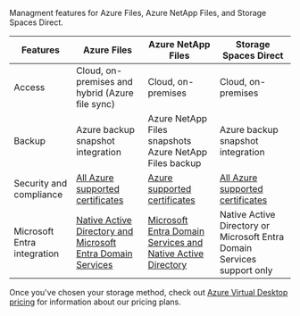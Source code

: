 Managment features for Azure Files, Azure NetApp Files, and Storage Spaces Direct.

| **Features**                | **Azure Files**                                                                                                                                        | **Azure NetApp Files**                                                                                                                                                             | **Storage Spaces Direct**                                                                                |
| --------------------------- | ------------------------------------------------------------------------------------------------------------------------------------------------------ | ---------------------------------------------------------------------------------------------------------------------------------------------------------------------------------- | -------------------------------------------------------------------------------------------------------- |
| Access                      | Cloud, on-premises and hybrid (Azure file sync)                                                                                                        | Cloud, on-premises                                                                                                                                                                 | Cloud, on-premises                                                                                       |
| Backup                      | Azure backup snapshot integration                                                                                                                      | Azure NetApp Files snapshots<br>Azure NetApp Files backup                                                                                                                          | Azure backup snapshot integration                                                                        |
| Security and compliance     | [All Azure supported certificates](https://www.microsoft.com/trustcenter/compliance/complianceofferings)                                               | [Azure supported certificates](https://www.microsoft.com/trustcenter/compliance/complianceofferings)                                                                               | [All Azure supported certificates](https://www.microsoft.com/trustcenter/compliance/complianceofferings) |
| Microsoft Entra integration | [Native Active Directory and Microsoft Entra Domain Services](/azure/storage/files/storage-files-active-directory-overview) | [Microsoft Entra Domain Services and Native Active Directory](/azure/azure-netapp-files/faq-smb#does-azure-netapp-files-support-azure-active-directory) | Native Active Directory or Microsoft Entra Domain Services support only                                  |

Once you've chosen your storage method, check out [Azure Virtual Desktop pricing](https://azure.microsoft.com/pricing/details/virtual-desktop/) for information about our pricing plans.
